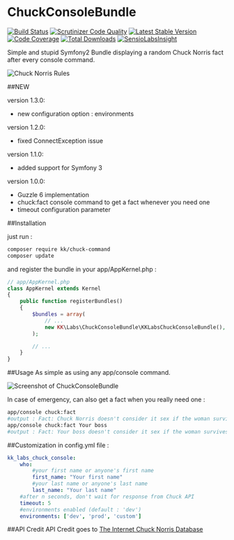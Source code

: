 # ChuckConsoleBundle

[![Build Status](https://travis-ci.org/KodingKittens/ChuckConsoleBundle.svg)](https://travis-ci.org/KodingKittens/ChuckConsoleBundle)
[![Scrutinizer Code Quality](https://scrutinizer-ci.com/g/KodingKittens/ChuckConsoleBundle/badges/quality-score.png?b=master)](https://scrutinizer-ci.com/g/KodingKittens/ChuckConsoleBundle/?branch=master)
[![Latest Stable Version](https://poser.pugx.org/kk/chuck-command/v/stable)](https://packagist.org/packages/kk/chuck-command) 
[![Code Coverage](https://scrutinizer-ci.com/g/KodingKittens/ChuckConsoleBundle/badges/coverage.png?b=master)](https://scrutinizer-ci.com/g/KodingKittens/ChuckConsoleBundle/?branch=master)
[![Total Downloads](https://poser.pugx.org/kk/chuck-command/downloads)](https://packagist.org/packages/kk/chuck-command) 
[![SensioLabsInsight](https://insight.sensiolabs.com/projects/0f9a6eb3-4979-4768-bf41-3e5389c3a60d/mini.png)](https://insight.sensiolabs.com/projects/0f9a6eb3-4979-4768-bf41-3e5389c3a60d)


Simple and stupid Symfony2 Bundle displaying a random Chuck Norris fact after every console command.

<img src="http://4.bp.blogspot.com/-3frZS2Q5h94/VQg-0h2ALBI/AAAAAAAAEfc/i6vyhIUH_mo/s1600/chuck-norris.jpg" alt="Chuck Norris Rules" border="0">

##NEW

version 1.3.0:

* new configuration option : environments

version 1.2.0:

* fixed ConnectException issue

version 1.1.0:

* added support for Symfony 3

version 1.0.0:

* Guzzle 6 implementation
* chuck:fact console command to get a fact whenever you need one
* timeout configuration parameter

##Installation

just run :

```bash
composer require kk/chuck-command
composer update
```

and register the bundle in your app/AppKernel.php :

```php
// app/AppKernel.php
class AppKernel extends Kernel
{
    public function registerBundles()
    {
        $bundles = array(
            // ...
            new KK\Labs\ChuckConsoleBundle\KKLabsChuckConsoleBundle(),
        );

        // ...
    }
}
```

##Usage
As simple as using any app/console command.

![Screenshot of ChuckConsoleBundle](https://pbs.twimg.com/media/CC-t99KWAAEH5Gy.png:large)

In case of emergency, can also get a fact when you really need one :

```bash
app/console chuck:fact
#output : Fact: Chuck Norris doesn't consider it sex if the woman survives.
app/console chuck:fact Your boss
#output : Fact: Your boss doesn't consider it sex if the woman survives.
```

##Customization in config.yml file :
```yml
kk_labs_chuck_console:
    who:
        #your first name or anyone's first name
        first_name: "Your first name"
        #your last name or anyone's last name
        last_name: "Your last name"
    #after n seconds, don't wait for response from Chuck API
    timeout: 5
    #environments enabled (default : 'dev')
    environments: ['dev', 'prod', 'custom']
```

##API Credit
API Credit goes to [The Internet Chuck Norris Database](http://www.icndb.com/api/)
